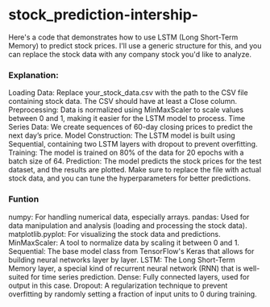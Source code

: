 # stock_prediction-intership-

Here's a code that demonstrates how to use LSTM (Long Short-Term Memory) to predict stock prices. I'll use a generic structure for this, and you can replace the stock data with any company stock you'd like to analyze.

<h3>Explanation:</h3>
Loading Data: Replace your_stock_data.csv with the path to the CSV file containing stock data. The CSV should have at least a Close column.
Preprocessing: Data is normalized using MinMaxScaler to scale values between 0 and 1, making it easier for the LSTM model to process.
Time Series Data: We create sequences of 60-day closing prices to predict the next day’s price.
Model Construction: The LSTM model is built using Sequential, containing two LSTM layers with dropout to prevent overfitting.
Training: The model is trained on 80% of the data for 20 epochs with a batch size of 64.
Prediction: The model predicts the stock prices for the test dataset, and the results are plotted.
Make sure to replace the file with actual stock data, and you can tune the hyperparameters for better predictions.

<h3>Funtion</h3>
numpy: For handling numerical data, especially arrays.
pandas: Used for data manipulation and analysis (loading and processing the stock data).
matplotlib.pyplot: For visualizing the stock data and predictions.
MinMaxScaler: A tool to normalize data by scaling it between 0 and 1.
Sequential: The base model class from TensorFlow's Keras that allows for building neural networks layer by layer.
LSTM: The Long Short-Term Memory layer, a special kind of recurrent neural network (RNN) that is well-suited for time series prediction.
Dense: Fully connected layers, used for output in this case.
Dropout: A regularization technique to prevent overfitting by randomly setting a fraction of input units to 0 during training.
